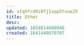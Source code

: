 ```yaml
---
id: xtqhfrd0i07j1xpp5tvue25
title: Other
desc: 
updated: 1658814608946
created: 1641440970707
---
```




